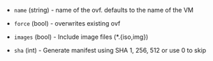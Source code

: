 <!-- Code generated from the comments of the ExportConfig struct in builder/vsphere/common/step_export.go; DO NOT EDIT MANUALLY -->

-   `name` (string) - name of the ovf. defaults to the name of the VM
    
-   `force` (bool) - overwrites existing ovf
    
-   `images` (bool) - Include image files (*.{iso,img})
    
-   `sha` (int) - Generate manifest using SHA 1, 256, 512 or use 0 to skip
    
